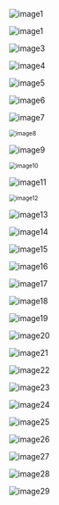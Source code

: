 ![image1](D:\Felix\Documents\GitHub\Pl-900-Power-Platform-Fundamentals\Media\M03Lab03_Model_App\image1.png)

![image1](D:\Felix\Documents\GitHub\Pl-900-Power-Platform-Fundamentals\Media\M03Lab03_Model_App\image1.png)

![image3](D:\Felix\Documents\GitHub\Pl-900-Power-Platform-Fundamentals\Media\M03Lab03_Model_App\image3.png)

![image4](D:\Felix\Documents\GitHub\Pl-900-Power-Platform-Fundamentals\Media\M03Lab03_Model_App\image4.png)

![image5](D:\Felix\Documents\GitHub\Pl-900-Power-Platform-Fundamentals\Media\M03Lab03_Model_App\image5.png)

![image6](D:\Felix\Documents\GitHub\Pl-900-Power-Platform-Fundamentals\Media\M03Lab03_Model_App\image6.png)

![image7](D:\Felix\Documents\GitHub\Pl-900-Power-Platform-Fundamentals\Media\M03Lab03_Model_App\image7.png)

<img src="D:\Felix\Documents\GitHub\Pl-900-Power-Platform-Fundamentals\Media\M03Lab03_Model_App\image8.png" alt="image8" style="zoom:75%;" />

![image9](D:\Felix\Documents\GitHub\Pl-900-Power-Platform-Fundamentals\Media\M03Lab03_Model_App\image9.png)

<img src="D:\Felix\Documents\GitHub\Pl-900-Power-Platform-Fundamentals\Media\M03Lab03_Model_App\image10.png" alt="image10" style="zoom:75%;" />

![image11](D:\Felix\Documents\GitHub\Pl-900-Power-Platform-Fundamentals\Media\M03Lab03_Model_App\image11.png)

<img src="D:\Felix\Documents\GitHub\Pl-900-Power-Platform-Fundamentals\Media\M03Lab03_Model_App\image12.png" alt="image12" style="zoom:75%;" />

![image13](D:\Felix\Documents\GitHub\Pl-900-Power-Platform-Fundamentals\Media\M03Lab03_Model_App\image13.png)

![image14](D:\Felix\Documents\GitHub\Pl-900-Power-Platform-Fundamentals\Media\M03Lab03_Model_App\image14.png)

![image15](D:\Felix\Documents\GitHub\Pl-900-Power-Platform-Fundamentals\Media\M03Lab03_Model_App\image15.png)

![image16](D:\Felix\Documents\GitHub\Pl-900-Power-Platform-Fundamentals\Media\M03Lab03_Model_App\image16.png)

![image17](D:\Felix\Documents\GitHub\Pl-900-Power-Platform-Fundamentals\Media\M03Lab03_Model_App\image17.png)

![image18](D:\Felix\Documents\GitHub\Pl-900-Power-Platform-Fundamentals\Media\M03Lab03_Model_App\image18.png)

![image19](D:\Felix\Documents\GitHub\Pl-900-Power-Platform-Fundamentals\Media\M03Lab03_Model_App\image19.png)

![image20](D:\Felix\Documents\GitHub\Pl-900-Power-Platform-Fundamentals\Media\M03Lab03_Model_App\image20.png)

![image21](D:\Felix\Documents\GitHub\Pl-900-Power-Platform-Fundamentals\Media\M03Lab03_Model_App\image21.png)

![image22](D:\Felix\Documents\GitHub\Pl-900-Power-Platform-Fundamentals\Media\M03Lab03_Model_App\image22.png)

![image23](D:\Felix\Documents\GitHub\Pl-900-Power-Platform-Fundamentals\Media\M03Lab03_Model_App\image23.png)

![image24](D:\Felix\Documents\GitHub\Pl-900-Power-Platform-Fundamentals\Media\M03Lab03_Model_App\image24.png)

![image25](D:\Felix\Documents\GitHub\Pl-900-Power-Platform-Fundamentals\Media\M03Lab03_Model_App\image25.png)

![image26](D:\Felix\Documents\GitHub\Pl-900-Power-Platform-Fundamentals\Media\M03Lab03_Model_App\image26.png)

![image27](D:\Felix\Documents\GitHub\Pl-900-Power-Platform-Fundamentals\Media\M03Lab03_Model_App\image27.png)

![image28](D:\Felix\Documents\GitHub\Pl-900-Power-Platform-Fundamentals\Media\M03Lab03_Model_App\image28.png)

![image29](D:\Felix\Documents\GitHub\Pl-900-Power-Platform-Fundamentals\Media\M03Lab03_Model_App\image29.png)

